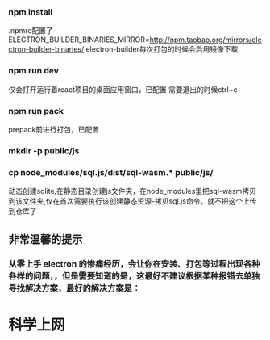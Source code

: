 ### npm install

.npmrc配置了ELECTRON_BUILDER_BINARIES_MIRROR=http://npm.taobao.org/mirrors/electron-builder-binaries/
electron-builder每次打包的时候会启用镜像下载

### npm run dev

仅会打开运行着react项目的桌面应用窗口，已配置
需要退出的时候ctrl+c

### npm run pack

prepack前进行打包，已配置

### mkdir -p public/js
### cp node_modules/sql.js/dist/sql-wasm.* public/js/

动态创建sqlite,在静态目录创建js文件夹，在node_modules里把sql-wasm拷贝到该文件夹,仅在首次需要执行该创建静态资源-拷贝sql.js命令。就不把这个上传到仓库了

## 非常温馨的提示

### 从零上手 electron 的惨痛经历，会让你在安装、打包等过程出现各种各样的问题，，但是需要知道的是，这最好不建议根据某种报错去单独寻找解决方案，最好的解决方案是：

# 科学上网